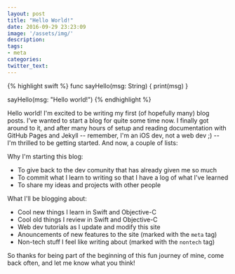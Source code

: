 ```yaml
---
layout: post
title: "Hello World!"
date: 2016-09-29 23:23:09
image: '/assets/img/'
description:
tags:
- meta
categories:
twitter_text:
---
```


{% highlight swift %}
func sayHello(msg: String) {
  print(msg) 
}

sayHello(msg: "Hello world!")
{% endhighlight %}

Hello world! I'm excited to be writing my first (of hopefully many) blog posts. I've wanted to start a blog for quite some time now. I finally got around to it, and after many hours of setup and reading documentation with GitHub Pages and Jekyll -- remember, I'm an iOS dev, not a web dev ;) -- I'm thrilled to be getting started.  And now, a couple of lists:

Why I'm starting this blog:

- To give back to the dev comunity that has already given me so much
- To commit what I learn to writing so that I have a log of what I've learned
- To share my ideas and projects with other people

What I'll be blogging about:

- Cool new things I learn in Swift and Objective-C
- Cool old things I review in Swift and Objective-C
- Web dev tutorials as I update and modify this site
- Anouncements of new features to the site (marked with the `meta` tag)
- Non-tech stuff I feel like writing about (marked with the `nontech` tag)

So thanks for being part of the beginning of this fun journey of mine, come back often, and let me know what you think!